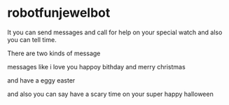 # robotfunjewelbot

It you can send messages and call for help on your special watch and also you can tell time.

There are two kinds of message

messages like i love you
happoy bithday
and merry christmas

and have a eggy easter

and also you can say have a scary time on your super happy halloween
